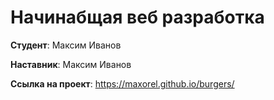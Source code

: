 # Начинабщая веб разработка

**Студент**: Максим Иванов

**Наставник**: Максим Иванов

**Ссылка на проект**: https://maxorel.github.io/burgers/
